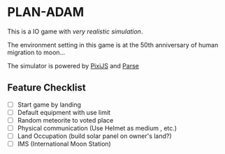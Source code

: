 # PLAN-ADAM

This is a IO game with *very realistic simulation*.

The environment setting in this game is at the 50th anniversary of human migration to moon...

The simulator is powered by [PixiJS](https://www.pixijs.com/) and [Parse](https://docs.parseplatform.org/js/guide/)

## Feature Checklist

 - [ ] Start game by landing
 - [ ] Default equipment with use limit
 - [ ] Random meteorite to voted place
 - [ ] Physical communication (Use Helmet as medium , etc.)
 - [ ] Land Occupation (build solar panel on owner's land?)
 - [ ] IMS (International Moon Station)
